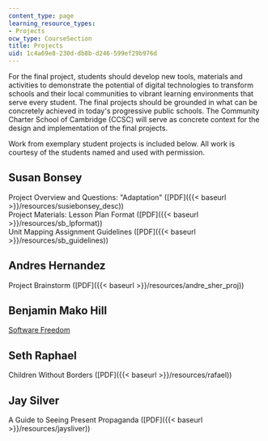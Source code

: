 ```yaml
---
content_type: page
learning_resource_types:
- Projects
ocw_type: CourseSection
title: Projects
uid: 1c4a69e8-230d-db8b-d246-599ef29b976d
---
```


For the final project, students should develop new tools, materials and activities to demonstrate the potential of digital technologies to transform schools and their local communities to vibrant learning environments that serve every student. The final projects should be grounded in what can be concretely achieved in today's progressive public schools. The Community Charter School of Cambridge (CCSC) will serve as concrete context for the design and implementation of the final projects.

Work from exemplary student projects is included below. All work is courtesy of the students named and used with permission.

Susan Bonsey
------------

Project Overview and Questions: "Adaptation" ([PDF]({{< baseurl >}}/resources/susiebonsey_desc))  
Project Materials: Lesson Plan Format ([PDF]({{< baseurl >}}/resources/sb_lpformat))  
Unit Mapping Assignment Guidelines ([PDF]({{< baseurl >}}/resources/sb_guidelines))

Andres Hernandez
----------------

Project Brainstorm ([PDF]({{< baseurl >}}/resources/andre_sher_proj))

Benjamin Mako Hill
------------------

[Software Freedom](http://en.wikiversity.org/wiki/Software_Freedom)

Seth Raphael
------------

Children Without Borders ([PDF]({{< baseurl >}}/resources/rafael))

Jay Silver
----------

A Guide to Seeing Present Propaganda ([PDF]({{< baseurl >}}/resources/jaysliver))